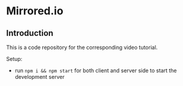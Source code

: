 # Mirrored.io


## Introduction
This is a code repository for the corresponding video tutorial. 

Setup:
- run ```npm i && npm start``` for both client and server side to start the development server

